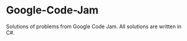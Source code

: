 Google-Code-Jam
===============

Solutions of problems from Google Code Jam. All solutions are written in C#.
